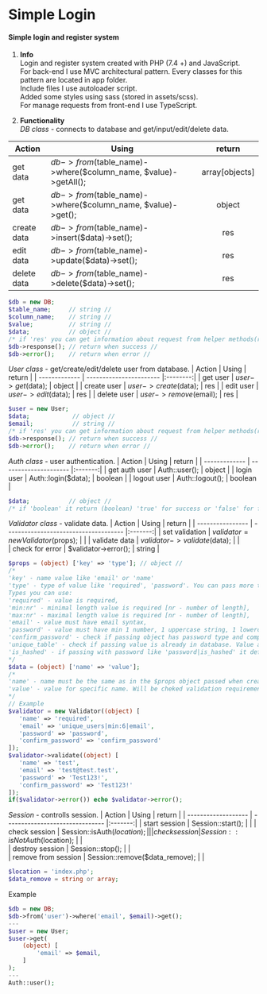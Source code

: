 # Simple Login

#### Simple login and register system

1. **Info**  
   Login and register system created with PHP (7.4 +) and JavaScript.  
   For back-end I use MVC architectural pattern. Every classes for this pattern are located in app folder.  
   Include files I use autoloader script.  
   Added some styles using sass (stored in assets/scss).  
   For manage requests from front-end I use TypeScript.  

2. **Functionality**  
   *DB class* - connects to database and get/input/edit/delete data.
   
| Action        | Using                                                          | return          |
| ------------- | -------------------------------------------------------------- |:---------------:|
| get data      | $db->from($table_name)->where($column_name, $value)->getAll(); | array[objects]  |
| get data      | $db->from($table_name)->where($column_name, $value)->get();    | object          |
| create data   | $db->from($table_name)->insert($data)->set();                  | res             |
| edit data     | $db->from($table_name)->update($data)->set();                  | res             |
| delete data   | $db->from($table_name)->delete($data)->set();                  | res             |  
```php
$db = new DB;
$table_name;     // string //
$column_name;    // string //
$value;          // string //
$data;           // object //
/* if 'res' you can get information about request from helper methods(response, error) */
$db->response(); // return when success //
$db->error();    // return when error //
```  

   *User class* - get/create/edit/delete user from database.
| Action        | Using                   |  return  |
| ------------- | ----------------------- |:--------:|
| get user      | $user->get($data);      | object   |
| create user   | $user->create($data);   | res      |
| edit user     | $user->edit($data);     | res      |
| delete user   | $user->remove($email);  | res      |  
```php
$user = new User;
$data;            // object //
$email;           // string //
/* if 'res' you can get information about request from helper methods(response, error) */
$db->response(); // return when success //
$db->error();    // return when error //
```

  *Auth class* - user authentication.
| Action        | Using                 | return  |
| ------------- | --------------------- |:-------:|
| get auth user | Auth::user();         | object  |
| login user    | Auth::login($data);   | boolean |
| logout user   | Auth::logout();       | boolean |  
```php
$data;           // object //
/* if 'boolean' it return (boolean) 'true' for success or 'false' for failed action */
```

*Validator class* - validate data.
| Action           | Using                                 | return  |
| ---------------- | ------------------------------------- |:-------:|
| set validation   | $validator = new Validator($props);   |         |
| validate data    | $validator->validate($data);          |         |  
| check for error  | $validator->error();                  | string  |  
```php
$props = (object) ['key' => 'type']; // object //
/*
'key' - name value like 'email' or 'name'
'type' - type of value like 'required', 'password'. You can pass more than one value separating '|'
Types you can use:
'required' - value is required,
'min:nr' - minimal length value is required [nr - number of length],
'max:nr' - maximal length value is required [nr - number of length],
'email' - value must have email syntax,
'password' - value must have min 1 number, 1 uppercase string, 1 lowercase string, and 1 special character,
'confirm_password' - check if passing object has password type and compare this two values ('password' value must be declared in passing object),
'unique_table' - check if passing value is already in database. Value after '_' is the name of table in database ex. 'unique_users',
'is_hashed' - if passing with password like 'password|is_hashed' it define that password has already hashed and will not be validated like 'password' (min values not required)
*/
$data = (object) ['name' => 'value'];
/*
'name' - name must be the same as in the $props object passed when creating new Validator,
'value' - value for specific name. Will be cheked validation requirements.
*/
// Example
$validator = new Validator((object) [
   'name' => 'required',
   'email' => 'unique_users|min:6|email',
   'password' => 'password',
   'confirm_password' => 'confirm_password'
]);
$validator->validate((object) [
   'name' => 'test',
   'email' => 'test@test.test',
   'password' => 'Test123!',
   'confirm_password' => 'Test123!'
]);
if($validator->error()) echo $validator->error();
```

*Session* - controlls session.
| Action              | Using                           | return  |
| ------------------- | ------------------------------- |:-------:|
| start session       | Session::start();               |         |
| check session       | Session::isAuth($location);     |         |  
| check session       | Session::isNotAuth($location);  |         |  
| destroy session     | Session::stop();                |         |  
| remove from session | Session::remove($data_remove);  |         |  
```php
$location = 'index.php';
$data_remove = string or array;
```

Example
```php
$db = new DB;
$db->from('user')->where('email', $email)->get();
---
$user = new User;
$user->get(
    (object) [
        'email' => $email,
    ]
);
---
Auth::user();
```

